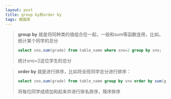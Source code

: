 ```yaml
---
layout: post 
title: group by和order by
tags: 数据库
---
```


> **group by** 就是将同种类的值组合在一起，一般和sum等函数连用，比如，统计某个同学的总分
>
> ```sql
> select sno,sum(grade) from table_name where sno=2 group by sno;
> ```
>
> 统计sno=2这位学生的总分

>**order by** 就是进行排序，比如将全班同学总分进行排序：
>
>```sql
>select sno,sum(grade) from table_name group by sno order by sum(grade) desc;
>```
>
>将每位同学成绩加和起来并进行排名排序，降序排序